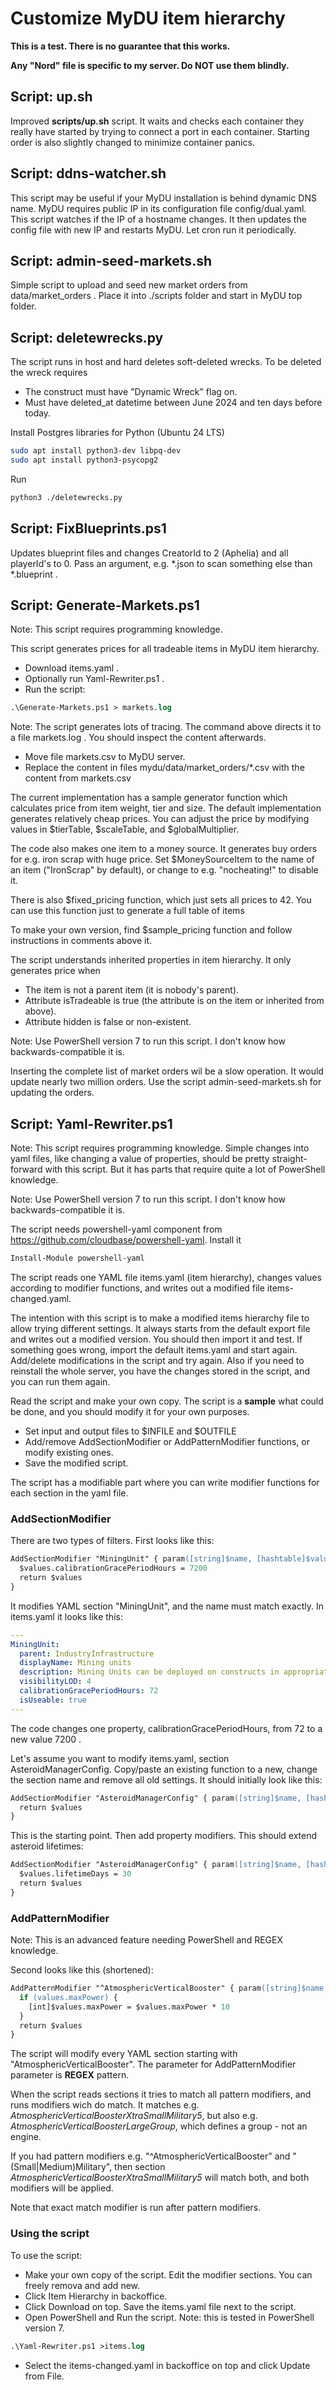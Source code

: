 # Customize MyDU item hierarchy

**This is a test. There is no guarantee that this works.**

**Any "Nord" file is specific to my server. Do NOT use them blindly.**

## Script: up.sh

Improved **scripts/up.sh** script. It waits and checks each container they really have started by trying to connect a port in each container. Starting order is also slightly changed to minimize container panics.

## Script: ddns-watcher.sh

This script may be useful if your MyDU installation is behind dynamic DNS name. MyDU requires public IP in its configuration file config/dual.yaml. This script watches if the IP of a hostname changes. It then updates the config file with new IP and restarts MyDU. Let cron run it periodically.

## Script: admin-seed-markets.sh

Simple script to upload and seed new market orders from data/market_orders . Place it into ./scripts folder and start in MyDU top folder.

## Script: deletewrecks.py

The script runs in host and hard deletes soft-deleted wrecks. To be deleted the wreck requires

- The construct must have "Dynamic Wreck" flag on.
- Must have deleted_at datetime between June 2024 and ten days before today.

Install Postgres libraries for Python (Ubuntu 24 LTS)

```sh
sudo apt install python3-dev libpq-dev
sudo apt install python3-psycopg2
```

Run

```sh
python3 ./deletewrecks.py
```

## Script: FixBlueprints.ps1

Updates blueprint files and changes CreatorId to 2 (Aphelia) and all playerId's to 0.
Pass an argument, e.g. *.json to scan something else than \*.blueprint .

## Script: Generate-Markets.ps1

Note: This script requires programming knowledge.

This script generates prices for all tradeable items in MyDU item hierarchy.

- Download items.yaml .
- Optionally run Yaml-Rewriter.ps1 .
- Run the script:

```ps
.\Generate-Markets.ps1 > markets.log
```

Note: The script generates lots of tracing. The command above directs it to a file markets.log . You should inspect the content afterwards.

- Move file markets.csv to MyDU server.
- Replace the content in files mydu/data/market_orders/*.csv with the content from markets.csv

The current implementation has a sample generator function which calculates price from item weight, tier and size. The default implementation generates relatively cheap prices. You can adjust the price by modifying values in $tierTable, $scaleTable, and  $globalMultiplier.

The code also makes one item to a money source. It generates buy orders for e.g. iron scrap with huge price. Set $MoneySourceItem to the name of an item ("IronScrap" by default), or change to e.g. "nocheating!" to disable it.

There is also $fixed_pricing function, which just sets all prices to 42. You can use this function just to generate a full table of items

To make your own version, find $sample_pricing function and follow instructions in comments above it.

The script understands inherited properties in item hierarchy. It only generates price when

- The item is not a parent item (it is nobody's parent).
- Attribute isTradeable is true (the attribute is on the item or inherited from above).
- Attribute hidden is false or non-existent.

Note: Use PowerShell version 7 to run this script. I don't know how backwards-compatible it is.

Inserting the complete list of market orders wil be a slow operation. It would update nearly two million orders. Use the script admin-seed-markets.sh for updating the orders.

## Script: Yaml-Rewriter.ps1

Note: This script requires programming knowledge. Simple changes into yaml files, like changing a value of properties, should be pretty straight-forward with this script. But it has parts that require quite a lot of PowerShell knowledge.

Note: Use PowerShell version 7 to run this script. I don't know how backwards-compatible it is.

The script needs powershell-yaml component from <https://github.com/cloudbase/powershell-yaml>. Install it

```ps
Install-Module powershell-yaml
```

The script reads one YAML file items.yaml (item hierarchy), changes values according to modifier functions, and writes out a modified file items-changed.yaml.

The intention with this script is to make a modified items hierarchy file to allow trying different settings. It always starts from the default export file and writes out a modified version. You should then import it and test. If something goes wrong, import the default items.yaml and start again. Add/delete modifications in the script and try again. Also if you need to reinstall the whole server, you have the changes stored in the script, and you can run them again.

Read the script and make your own copy. The script is a **sample** what could be done, and you should modify it for your own purposes.

- Set input and output files to $INFILE and $OUTFILE
- Add/remove AddSectionModifier or AddPatternModifier functions, or modify existing ones.
- Save the modified script.

The script has a modifiable part where you can write modifier functions for each section in the yaml file.

### AddSectionModifier

There are two types of filters. First looks like this:

```ps
AddSectionModifier "MiningUnit" { param([string]$name, [hashtable]$values) 
  $values.calibrationGracePeriodHours = 7200
  return $values
}
```

It modifies YAML section "MiningUnit", and the name must match exactly. In items.yaml it looks like this:

```yaml
---
MiningUnit:
  parent: IndustryInfrastructure
  displayName: Mining units
  description: Mining Units can be deployed on constructs in appropriate territories in order to extract raw ore from territory tiles. Mining units will need to be regularly calibrated for optimal usage.
  visibilityLOD: 4
  calibrationGracePeriodHours: 72
  isUseable: true
---
```

The code changes one property, calibrationGracePeriodHours, from 72 to a new value 7200 .

Let's assume you want to modify items.yaml, section AsteroidManagerConfig. Copy/paste an existing function to a new, change the section name and remove all old settings. It should initially look like this:

```ps
AddSectionModifier "AsteroidManagerConfig" { param([string]$name, [hashtable]$values) 
  return $values
}
```

This is the starting point. Then add property modifiers. This should extend asteroid lifetimes:

```ps
AddSectionModifier "AsteroidManagerConfig" { param([string]$name, [hashtable]$values)
  $values.lifetimeDays = 30
  return $values
}
```

### AddPatternModifier

Note: This is an advanced feature needing PowerShell and REGEX knowledge.

Second looks like this (shortened):

```ps
AddPatternModifier "^AtmosphericVerticalBooster" { param([string]$name, [hashtable]$values) 
  if (values.maxPower) {
    [int]$values.maxPower = $values.maxPower * 10
  }
  return $values
}
```

The script will modify every YAML section starting with "AtmosphericVerticalBooster". The parameter for AddPatternModifier parameter is **REGEX** pattern.

When the script reads sections it tries to match all pattern modifiers, and runs modifiers wich do match. It matches e.g. *AtmosphericVerticalBoosterXtraSmallMilitary5*, but also e.g. *AtmosphericVerticalBoosterLargeGroup*, which defines a group - not an engine.

If you had pattern modifiers e.g. "^AtmosphericVerticalBooster" and "(Small|Medium)Military", then section *AtmosphericVerticalBoosterXtraSmallMilitary5* will match both, and both modifiers will be applied.

Note that exact match modifier is run after pattern modifiers.

### Using the script

To use the script:

- Make your own copy of the script. Edit the modifier sections. You can freely remova and add new.
- Click Item Hierarchy in backoffice.
- Click Download on top. Save the items.yaml file next to the script.
- Open PowerShell and Run the script. Note: this is tested in PowerShell version 7.

```ps
.\Yaml-Rewriter.ps1 >items.log
```

- Select the items-changed.yaml in backoffice on top and click Update from File.
